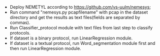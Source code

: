- Deploy NEMETYL according to https://github.com/vs-uulm/nemesys; 
- Run command "nemesys.py pcapfilename" with pcap in the dataset directory and get the results as text files(fields are separated by commas).
- Run Classifier_protocol module with text files from last step to classify protocols.
- If dataset is a binary protocol, run LinearRegression module.
- If dataset is a textual protocol, run Word_segmentation module first and then run LinearRegression module.